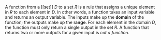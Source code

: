 A function from a [[set]] $D$ to a set $R$ is a rule that assigns a unique element in $R$ to each element in $D$. In other words, a function takes an input variable and returns an output variable. The inputs make up the **domain** of the function; the outputs make up the **range**. For each element in the domain $D$, the function must only return a single output in the set $R$. A function that returns two or more outputs for a given input is *not a function*.